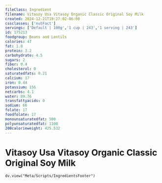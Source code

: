 ```yaml
---
fileClass: Ingredient
filename: Vitasoy Usa Vitasoy Organic Classic Original Soy Milk
created: 2024-12-21T19:27:02-06:00
cssclasses: ['nutFact']
servings: ['Default | 100g','1 cup | 243','1 serving | 243']
id: 175213
foodgroup: Beans and Lentils
calories: 47
fat: 1.8
protein: 3.2
carbohydrate: 4.5
sugars: 2
fiber: 0.4
cholesterol: 0
saturatedfats: 0.21
calcium: 17
iron: 0.44
potassium: 156
netcarbs: 4.1
water: 89.76
transfattyacids: 0
sodium: 66
folate: 17
foodfolate: 17
monounsaturatedfat: 500
polyunsaturatedfat: 1100
200calorieweight: 425.532
---
```


# Vitasoy Usa Vitasoy Organic Classic Original Soy Milk

```dataviewjs
dv.view("Meta/Scripts/IngredientsFooter")
```